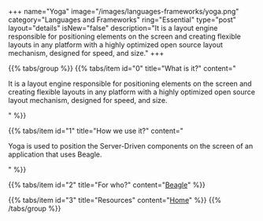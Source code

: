 +++
name="Yoga"
image="/images/languages-frameworks/yoga.png"
category="Languages and Frameworks"
ring="Essential"
type="post"
layout="details"
isNew="false"
description="It is a layout engine responsible for positioning elements on the screen and creating flexible layouts in any platform with a highly optimized open source layout mechanism, designed for speed, and size."
+++

{{% tabs/group %}}
  {{% tabs/item id="0" title="What is it?" content="<p>It is a layout engine responsible for positioning elements on the screen and creating flexible layouts in any platform with a highly optimized open source layout mechanism, designed for speed, and size.</p>" %}}

  {{% tabs/item id="1" title="How we use it?" content="<p>Yoga is used to position the Server-Driven components on the screen of an application that uses Beagle.</p>" %}}

  {{% tabs/item id="2" title="For who?" content="<a href='https://usebeagle.io/' target='_blank'>Beagle</a>" %}}

  {{% tabs/item id="3" title="Resources" content="<a href='https://yogalayout.com/' target='_blank'>Home</a>" %}}
{{% /tabs/group %}}
